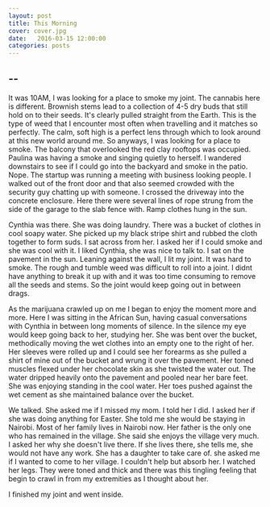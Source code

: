 ```yaml
---
layout: post
title: This Morning
cover: cover.jpg
date:   2016-03-15 12:00:00
categories: posts
---
```


## --

It was 10AM, I was looking for a place to smoke my joint. The cannabis here is different. Brownish stems lead to a collection of 4-5 dry buds that still hold on to their seeds. It's clearly pulled straight from the Earth. This is the type of weed that I encounter most often when travelling and it matches so perfectly. The calm, soft high is a perfect lens through which to look around at this new world around me. So anyways, I was looking for a place to smoke. The balcony that overlooked the red clay rooftops was occupied. Paulina was having a smoke and singing quietly to herself. I wandered downstairs to see if I could go into the backyard and smoke in the patio. Nope. The startup was running a meeting with business looking people. I walked out of the front door and that also seemed crowded with the security guy chatting up with someone. I crossed the driveway into the concrete enclosure. Here there were several lines of rope strung from the side of the garage to the slab fence with. Ramp clothes hung in the sun.

Cynthia was there. She was doing laundry. There was a bucket of clothes in cool soapy water. She picked up my black stripe shirt and rubbed the cloth together to form suds. I sat across from her. I asked her if I could smoke and she was cool with it. I liked Cynthia, she was nice to talk to. I sat on the pavement in the sun. Leaning against the wall, I lit my joint. It was hard to smoke. The rough and tumble weed was difficult to roll into a joint. I didnt have anything to break it up with and it was too time consuming to remove all the seeds and stems. So the joint would keep going out in between drags.

As the marijuana crawled up on me I began to enjoy the moment more and more. Here I was sitting in the African Sun, having casual conversations with Cynthia in between long moments of silence. In the silence my eye would keep going back to her, studying her. She was bent over the bucket, methodically moving the wet clothes into an empty one to the right of her. Her sleeves were rolled up and I could see her forearms as she pulled a shirt of mine out of the bucket and wrung it over the pavement. Her toned muscles flexed under her chocolate skin as she twisted the water out. The water dripped heavily onto the pavement and pooled near her bare feet. She was enjoying standing in the cool water. Her toes pushed against the wet cement as she maintained balance over the bucket. 

We talked. She asked me if I missed my mom. I told her I did. I asked her if she was doing anything for Easter. She told me she would be staying in Nairobi. Most of her family lives in Nairobi now. Her father is the only one who has remained in the village. She said she enjoys the village very much. I asked her why she doesn't live there. If she lives there, she tells me, she would not have any work. She has a daughter to take care of. she asked me if I wanted to come to her village. I couldn't help but absorb her. I watched her legs. They were toned and thick and there was this tingling feeling that begin to crawl in from my extremities as I thought about her. 

I finished my joint and went inside.
